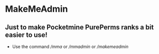 # MakeMeAdmin

## Just to make Pocketmine PurePerms ranks a bit easier to use!

* Use the command */mma* or */mmadmin* or */makemeadmin*
